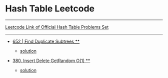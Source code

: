 # Hash Table Leetcode

---

[Leetcode Link of Official Hash Table Problems Set](https://leetcode.com/explore/learn/card/hash-table/)

---

- [652 | Find Duplicate Subtrees \*\*](https://leetcode.com/problems/find-duplicate-subtrees/)

  - [solution](../../Solutions/652_Find%20Duplicate%20Subtrees.py)

- [380. Insert Delete GetRandom O(1) \*\*](https://leetcode.com/problems/insert-delete-getrandom-o1/)
  - [solution](<../../Solutions/380_Insert%20Delete%20GetRandom%20O(1).py>)
